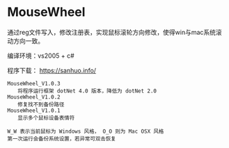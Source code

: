# MouseWheel

通过reg文件写入，修改注册表，实现鼠标滚轮方向修改，使得win与mac系统滚动方向一致。

编译环境：vs2005 + c#

程序下载： https://sanhuo.info/


    MouseWheel_V1.0.3
    　　将程序运行框架 dotNet 4.0 版本，降低为 dotNet 2.0
    MouseWheel_V1.0.2
    　　修复找不到备份路径
    MouseWheel_V1.0.1
    　　显示多个鼠标设备表情符
 
    W_W 表示当前鼠标为 Windows 风格， O_O 则为 Mac OSX 风格
    第一次运行会备份系统设置，若异常可双击恢复
